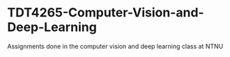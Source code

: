 # TDT4265-Computer-Vision-and-Deep-Learning
Assignments done in the computer vision and deep learning class at NTNU
